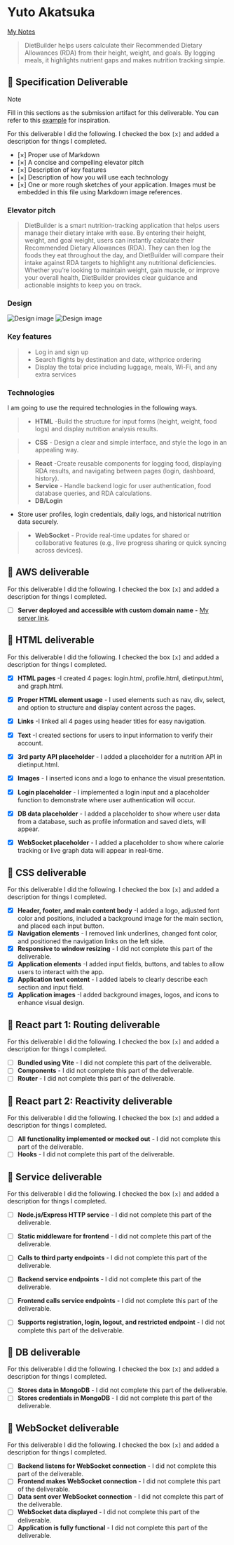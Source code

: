 # Yuto Akatsuka

[My Notes](notes.md)

>DietBuilder helps users calculate their Recommended Dietary Allowances (RDA) from their height, weight, and goals. By logging meals, it highlights nutrient gaps and makes nutrition tracking simple.

<!--  A brief description of the application here. Lorem ipsum dolor sit amet, consectetur adipiscing elit, sed do eiusmod tempor incididunt ut labore et dolore magna aliqua. Ut enim ad minim veniam, quis nostrud exercitation ullamco laboris nisi ut aliquip ex ea commodo consequat. Duis aute irure dolor in reprehenderit in voluptate velit esse cillum dolore eu fugiat nulla pariatur. Excepteur sint occaecat cupidatat non proident, sunt in culpa qui officia deserunt mollit anim id est laborum.-->




<!--[!NOTE]
This is a template for your startup application. You must modify this `README.md` file for each phase of your development. You only need to fill in the section for each deliverable when that deliverable is submitted in Canvas. Without completing the section for a deliverable, the TA will not know what to look for when grading your submission. Feel free to add additional information to each deliverable description, but make sure you at least have the list of rubric items and a description of what you did for each item.-->

<!--[!NOTE]
>  If you are not familiar with Markdown then you should review the [documentation](https://docs.github.com/en/get-started/writing-on-github/getting-started-with-writing-and-formatting-on-github/basic-writing-and-formatting-syntax) before continuing.-->

## 🚀 Specification Deliverable

> [!NOTE]
>  Fill in this sections as the submission artifact for this deliverable. You can refer to this [example](https://github.com/webprogramming260/startup-example/blob/main/README.md) for inspiration.

For this deliverable I did the following. I checked the box `[x]` and added a description for things I completed.

- [×] Proper use of Markdown
- [×] A concise and compelling elevator pitch
- [×] Description of key features
- [×] Description of how you will use each technology
- [×] One or more rough sketches of your application. Images must be embedded in this file using Markdown image references.

### Elevator pitch

>DietBuilder is a smart nutrition-tracking application that helps users manage their dietary intake with ease. By entering their height, weight, and goal weight, users can instantly calculate their Recommended Dietary Allowances (RDA). They can then log the foods they eat throughout the day, and DietBuilder will compare their intake against RDA targets to highlight any nutritional deficiencies. Whether you’re looking to maintain weight, gain muscle, or improve your overall health, DietBuilder provides clear guidance and actionable insights to keep you on track.

<!--Lorem ipsum dolor sit amet, consectetur adipiscing elit, sed do eiusmod tempor incididunt ut labore et dolore magna aliqua. Ut enim ad minim veniam, quis nostrud exercitation ullamco laboris nisi ut aliquip ex ea commodo consequat. Duis aute irure dolor in reprehenderit in voluptate velit esse cillum dolore eu fugiat nulla pariatur. Excepteur sint occaecat cupidatat non proident, sunt in culpa qui officia deserunt mollit anim id est laborum.-->

### Design

![Design image](Dietbuilder_logo.png)
![Design image](plan.jpg)

<!--Lorem ipsum dolor sit amet, consectetur adipiscing elit, sed do eiusmod tempor incididunt ut labore et dolore magna aliqua. Ut enim ad minim veniam, quis nostrud exercitation ullamco laboris nisi ut aliquip ex ea commodo consequat. Duis aute irure dolor in reprehenderit in voluptate velit esse cillum dolore eu fugiat nulla pariatur. Excepteur sint occaecat cupidatat non proident, sunt in culpa qui officia deserunt mollit anim id est laborum.-->

<!--```mermaid
sequenceDiagram
    actor You
    actor Website
    You->>Website: Replace this with your design
``` -->

### Key features

>- Log in and sign up
>- Search flights by destination and date, withprice ordering
>- Display the total price including luggage, meals, Wi-Fi, and any extra services

### Technologies

I am going to use the required technologies in the following ways.

>- **HTML** -Build the structure for input forms (height, weight, food logs) and display nutrition analysis results.

>- **CSS** - Design a clear and simple interface, and style the logo in an appealing way.

>- **React** -Create reusable components for logging food, displaying RDA results, and navigating between pages (login, dashboard, history).
>- **Service** - Handle backend logic for user authentication, food database queries, and RDA calculations.
>- **DB/Login**
- Store user profiles, login credentials, daily logs, and historical nutrition data securely.
>- **WebSocket** - Provide real-time updates for shared or collaborative features (e.g., live progress sharing or quick syncing across devices).

## 🚀 AWS deliverable

For this deliverable I did the following. I checked the box `[x]` and added a description for things I completed.

- [ ] **Server deployed and accessible with custom domain name** - [My server link](https://yourdomainnamehere.click).

## 🚀 HTML deliverable

For this deliverable I did the following. I checked the box `[x]` and added a description for things I completed.

- [x] **HTML pages** -I created 4 pages: login.html, profile.html, dietinput.html, and graph.html.
- [x] **Proper HTML element usage** - I used elements such as nav, div, select, and option to structure and display content across the pages.
- [x] **Links** -I linked all 4 pages using header titles for easy navigation.
- [x] **Text** -I created sections for users to input information to verify their account.
- [x] **3rd party API placeholder** - I added a placeholder for a nutrition API in dietinput.html.

- [x] **Images** - I inserted icons and a logo to enhance the visual presentation.
- [x] **Login placeholder** - I implemented a login input and a placeholder function to demonstrate where user authentication will occur.
- [x] **DB data placeholder** - I added a placeholder to show where user data from a database, such as profile information and saved diets, will appear.
- [x] **WebSocket placeholder** - I added a placeholder to show where calorie tracking or live graph data will appear in real-time.

## 🚀 CSS deliverable

For this deliverable I did the following. I checked the box `[x]` and added a description for things I completed.

- [x] **Header, footer, and main content body** -I added a logo, adjusted font color and positions, included a background image for the main section, and placed each input button.
- [x] **Navigation elements** - I removed link underlines, changed font color, and positioned the navigation links on the left side.
- [x] **Responsive to window resizing** - I did not complete this part of the deliverable.
- [x] **Application elements** -I added input fields, buttons, and tables to allow users to interact with the app.
- [x] **Application text content** - I added labels to clearly describe each section and input field.
- [x] **Application images** -I added background images, logos, and icons to enhance visual design.

## 🚀 React part 1: Routing deliverable

For this deliverable I did the following. I checked the box `[x]` and added a description for things I completed.

- [ ] **Bundled using Vite** - I did not complete this part of the deliverable.
- [ ] **Components** - I did not complete this part of the deliverable.
- [ ] **Router** - I did not complete this part of the deliverable.

## 🚀 React part 2: Reactivity deliverable

For this deliverable I did the following. I checked the box `[x]` and added a description for things I completed.

- [ ] **All functionality implemented or mocked out** - I did not complete this part of the deliverable.
- [ ] **Hooks** - I did not complete this part of the deliverable.

## 🚀 Service deliverable

For this deliverable I did the following. I checked the box `[x]` and added a description for things I completed.

- [ ] **Node.js/Express HTTP service** - I did not complete this part of the deliverable.
- [ ] **Static middleware for frontend** - I did not complete this part of the deliverable.
- [ ] **Calls to third party endpoints** - I did not complete this part of the deliverable.
- [ ] **Backend service endpoints** - I did not complete this part of the deliverable.
- [ ] **Frontend calls service endpoints** - I did not complete this part of the deliverable.
- [ ] **Supports registration, login, logout, and restricted endpoint** - I did not complete this part of the deliverable.


## 🚀 DB deliverable

For this deliverable I did the following. I checked the box `[x]` and added a description for things I completed.

- [ ] **Stores data in MongoDB** - I did not complete this part of the deliverable.
- [ ] **Stores credentials in MongoDB** - I did not complete this part of the deliverable.

## 🚀 WebSocket deliverable

For this deliverable I did the following. I checked the box `[x]` and added a description for things I completed.

- [ ] **Backend listens for WebSocket connection** - I did not complete this part of the deliverable.
- [ ] **Frontend makes WebSocket connection** - I did not complete this part of the deliverable.
- [ ] **Data sent over WebSocket connection** - I did not complete this part of the deliverable.
- [ ] **WebSocket data displayed** - I did not complete this part of the deliverable.
- [ ] **Application is fully functional** - I did not complete this part of the deliverable.
